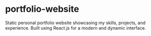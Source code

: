 # portfolio-website
Static personal portfolio website showcasing my skills, projects, and experience. Built using React.js for a modern and dynamic interface.

